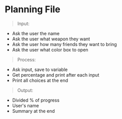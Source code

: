 # Planning File

> Input:
+ Ask the user the name
+ Ask the user what weapon they want
+ Ask the user how many friends they want to bring
+ Ask the user what color box to open

> Process:
+ Ask input, save to variable
+ Get percentage and print after each input
+ Print all choices at the end


> Output:
+ Divided % of progress
+ User's name
+ Summary at the end